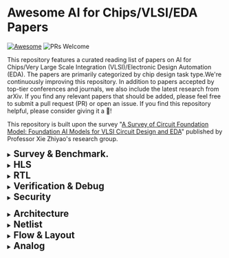 # Awesome AI for Chips/VLSI/EDA Papers

[![Awesome](https://awesome.re/badge.svg)](https://awesome.re) 
![PRs Welcome](https://img.shields.io/badge/PRs-Welcome-green) 

This repository features a curated reading list of papers on AI for Chips/Very Large Scale Integration (VLSI)/Electronic Design Automation (EDA). The papers are primarily categorized by chip design task type.We're continuously improving this repository. In addition to papers accepted by top-tier conferences and journals, we also include the latest research from arXiv.
If you find any relevant papers that should be added, please feel free to submit a pull request (PR) or open an issue.
If you find this repository helpful, please consider giving it a 🌟!

This repository is built upon the survey "[A Survey of Circuit Foundation Model: Foundation AI Models for VLSI Circuit Design and EDA](https://arxiv.org/pdf/2504.03711)" published by Professor Xie Zhiyao's research group.

<details><summary><h2 style="display: inline;">Survey & Benchmark.</h2></summary>

Date|Method|Type|Conference|Paper Title and Paper Interpretation (In Chinese)|Code
-----|----|-----|-----|-----|-----
2023-10|[LLM4SS](https://ieeexplore.ieee.org/stamp/stamp.jsp?arnumber=10596266)|![suervey](https://img.shields.io/badge/-suervey-brightgreen) |Access|LLM for SoC Security: A Paradigm Shift|
2023-12-28|[Llm4eda](https://arxiv.org/pdf/2401.12224)|![suervey](https://img.shields.io/badge/-suervey-brightgreen) |arXiv|Llm4eda: Emerging progress in large language models for electronic design automation|[paper list](https://github.com/Thinklab-SJTU/Awesome-LLM4EDA)
2024-03|[LCM](https://link.springer.com/content/pdf/10.1007/s11432-024-4155-7.pdf)|![suervey](https://img.shields.io/badge/-suervey-brightgreen) |SCIS 2024|Large circuit models: opportunities and challenges.|
2024-05|[LFCD]()|![suervey](https://img.shields.io/badge/-suervey-brightgreen) |ISVLSI 2024|Llms and the future of chip design: Unveiling security risks and building trust|
2024-06|[llm-guided](https://dl.acm.org/doi/abs/10.1145/3649476.3660393)|![suervey](https://img.shields.io/badge/-suervey-brightgreen) |GLSVLSI 2024|Navigating soc security landscape on llm-guided paths|
2024-10-24|[Llm-aided](https://arxiv.org/pdf/2410.18582)|![suervey](https://img.shields.io/badge/-suervey-brightgreen) |arXiv|Llm-aided efficient hardware design automation|
2024-12|[HdvLlm](https://www.proquest.com/openview/2b7fbab1fe9882dce439c2d611ad0285/1?pq-origsite=gscholar&cbl=2032404)|![suervey](https://img.shields.io/badge/-suervey-brightgreen) |Electronics 2025|Hardware design and verification with large language models: A scoping review, challenges, and open issues|
2025-01|[LLM4EDA](https://dl.acm.org/doi/pdf/10.1145/3715324)|![suervey](https://img.shields.io/badge/-suervey-brightgreen) |TODAES 2025|A survey of research in large language models for electronic design automation|
2025-03|[🌟FoundationAI](https://arxiv.org/pdf/2504.03711)|![suervey](https://img.shields.io/badge/-suervey-brightgreen) |arXiv|A Survey of Circuit Foundation Model: Foundation AI Models for VLSI Circuit Design and EDA|
2025-08|[LLMsEDA](https://arxiv.org/abs/2508.20030)|![suervey](https://img.shields.io/badge/-suervey-brightgreen) |arXiv|Large Language Models (LLMs) for Electronic Design Automation (EDA)|

</details>

<details><summary><h2 style="display: inline;">HLS</h2></summary>

Date|Method|Conference|Paper Title and Paper Interpretation (In Chinese)|Code
-----|----|-----|-----|-----
2023-10-28|[HARP](https://par.nsf.gov/servlets/purl/10539416)|ICCAD 2023|Robust GNN-based Representation Learning for HLS|
 2024-5-25  | [Synthai](https://arxiv.org/pdf/2405.16072?)                 | arXiv        | Synthai: A multi agent generative ai framework for automated modular hls design generation. |
2024-6-13|[ProgSG](https://dl.acm.org/doi/pdf/10.1145/3670474.3685952)|MLCAD 2024|Cross-modality program representation learning for electronic design automation with high-level synthesis.|
 2024-08-13 | [Hlspilot](https://dl.acm.org/doi/pdf/10.1145/3676536.3676781) | ICCAD 2024   | Hlspilot: Llm-based high-level synthesis                     |
 2024-8-19  | [LLMs4HLS](https://dl.acm.org/doi/pdf/10.1145/3676536.3699507) | ICCAD 2024   | Are llms any good for high-level synthesis?                  |
 2024-11-29 | [C2hlsc](https://dl.acm.org/doi/pdf/10.1145/3734524)         | TODAES 2024  | C2hlsc: Leveraging large language models to bridge the software-tohardware design gap |
2025-2-19|[LLM-assisted-HLS](https://dl.acm.org/doi/pdf/10.1145/3658617.3697616)|ASP-DAC 2025|Exploring code language models for automated hls-based hardware generation: Benchmark, infrastructure and analysis|
2025-7-1|[ChatHLS](https://arxiv.org/pdf/2507.00642)|arXiv|ChatHLS: Towards Systematic Design Automation and Optimization for High-Level Synthesis|

</details>

<details><summary><h2 style="display: inline;">RTL</h2></summary>

Date|Method|Type|Conference|Paper Title and Paper Interpretation (In Chinese)|Code
-----|----|-----|-----|-----|-----
2020-8-27|[Dave](https://dl.acm.org/doi/pdf/10.1145/3380446.3430634)||MLCAD 2020|Dave: Deriving automatically verilog from english|
2021-10-10|[Design2Vec](https://proceedings.neurips.cc/paper/2021/file/c5aa65949d20f6b20e1a922c13d974e7-Paper.pdf)||NeurIPS 2021|Learning semantic representations to verify hardware designs|
2022-12-13|[VGen](https://arxiv.org/pdf/2212.11140)🔥||DATE 2023|Benchmarking large language models for automated verilog rtl code generation|[VGen](https://github.com/shailja-thakur/VGen)
2023-2-17|[](https://eprint.iacr.org/2023/212.pdf)|||Generating secure hardware using chatgpt resistant to cwes|
2023-5-22|[Chip-chat](https://arxiv.org/pdf/2305.13243)🔥||MLCAD 2023|Chip-chat: Challenges and opportunities in conversational hardware design|[ChipChatData](https://github.com/MJoergen/ChipChatData)
2023-5-23|[Chipgpt](https://arxiv.org/pdf/2305.14019)🔥||arXiv|Chipgpt: How far are we from natural language hardware design|
2023-7-28|[Verigen](https://dl.acm.org/doi/pdf/10.1145/3643681)🔥||TODAES 2024|Verigen: A large language model for verilog code generation|
2023-9-14|[Verilogeval](https://arxiv.org/pdf/2309.07544)🔥||ICCAD 2023|Verilogeval: Evaluating large language models for verilog code generation|[verilog-eval](https://github.com/NVlabs/verilog-eval)
2023-9-19|[GPT4AIGChip](https://arxiv.org/pdf/2309.10730)🔥||ICCAD 2023|GPT4AIGChip: Towards next-generation AI accelerator design automation via large language models.|
2023-10-31|[ChipNeMo](https://arxiv.org/pdf/2311.00176)🔥||arXiv|ChipNeMo: Domain-Adapted LLMs for Chip Design|
2023-11-8|[Autochip](https://arxiv.org/pdf/2311.04887)🔥||arXiv|Autochip: Automating hdl generation using llm feedback|[AutoChip](https://github.com/shailja-thakur/AutoChip)
2023-12-8|SNS v2||MICRO 2023|Fast, robust and transferable prediction for hardware logic synthesis|
2023-12-14|[Rtlcoder](https://arxiv.org/pdf/2312.08617)||TCAD 2024|Rtlcoder: Fully open-source and efficient llm-assisted rtl code generation technique|[RTL-Coder](https://github.com/hkustzhiyao/RTL-Coder)
2024-1-12|[AttenSink](https://arxiv.org/pdf/2401.08683)||arxiv|Zero-shot rtl code generation with attention sink augmented large language models|
2024-2-5|[MCTS](https://arxiv.org/pdf/2402.03289)||arxiv|Make every move count: Llm-based high-quality rtl code generation using mcts|
2024-2-23|[Betterv](https://arxiv.org/pdf/2402.03375)||ICML 2024|Betterv: Controlled verilog generation with discriminative guidance|
2024-3-11|[En2asic](https://arxiv.org/pdf/2403.07039?)||arxiv|From english to asic: Hardware implementation with large language model|
2024-3-17|[chipgptft](https://dl.acm.org/doi/pdf/10.1145/3649329.3657356)||DAC 2024|Data is all you need: Finetuning llms for chip design via an automated design-data augmentation framework|[chipgptft](https://github.com/aichipdesign/chipgptft)
2024-4-12|[Creativeval](https://arxiv.org/pdf/2404.08806)||LAD 2024|Creativeval: Evaluating creativity of llm-based hardware code generation|[CreativEval](https://github.com/matthewdelorenzo/CreativEval/)
2024-5-27|[Rtl-repo](https://arxiv.org/pdf/2405.17378?)||LAD 2024|Rtl-repo: A benchmark for evaluating llms on large-scale rtl design projects|[code](https://github.com/AUCOHL/RTL-Repo)
2024-6-6|[Vhdl-eval](https://arxiv.org/pdf/2406.04379?)||LAD 2024|Vhdl-eval: A framework for evaluating large language models in vhdl code generation|
2024-7-2|[Mg-verilog](https://arxiv.org/pdf/2407.01910?)||LAD 2024|Mg-verilog: Multi-grained dataset towards enhanced llm-assisted verilog generation|[code](https://github.com/GATECH-EIC/mg-verilog)
2024-7-4|[CBA](https://arxiv.org/pdf/2407.18326)||arxiv|Classification-based automatic hdl code generation using llms|
2024-7-11|[chipgptv](https://dl.acm.org/doi/pdf/10.1145/3676536.3676679)||ICCAD 2024|Natural language is not enough: Benchmarking multi-modal generative ai for verilog generation|[code](https://github.com/aichipdesign/chipgptv)
2024-7-15|[Codev](https://arxiv.org/pdf/2407.10424)||arxiv|Codev: Empowering llms for verilog generation through multi-level summarization|[CodeV](https://github.com/IPRC-DIP/CodeV)
2024-7-21|[VeriSeek](https://arxiv.org/pdf/2407.18271)||arxiv|Large Language Model for Verilog Generation with Code-Structure-Guided Reinforcement Learning|
2024-7-23|[Origen](https://arxiv.org/pdf/2407.16237?)||ICCAD 2024|Origen: Enhancing rtl code generation with code-to-code augmentation and self-reflection|[OriGen](https://github.com/pku-liang/OriGen)
2024-7-23|[Hp4lcd](https://arxiv.org/pdf/2407.18276?)||MLCAD 2024|Rome was not built in a single step: Hierarchical prompting for llm-based chip design|
2024-7-24|[Autovcoder](https://arxiv.org/pdf/2407.18333?)||ICCD 2024|Autovcoder: A systematic framework for automated verilog code generation using llms|[AutoVCoder](https://github.com/sjtu-zhao-lab/AutoVCoder)
2024-8-15|[Verilogcoder](https://arxiv.org/pdf/2408.08927)||AAAI 2025|Verilogcoder: Autonomous verilog coding agents with graph-based planning and abstract syntax tree (ast)-based waveform tracing tool|[VerilogCoder](https://github.com/NVlabs/VerilogCoder)
2024-8-20|[ReVerilogeval](https://arxiv.org/pdf/2408.11053v1)||arxiv|Revisiting verilogeval: Newer llms, in-context learning, and specification-to-rtl tasks|
2024-9-9|[CoDes](https://dl.acm.org/doi/pdf/10.1145/3670474.3685966)||MLCAD 2024|Chain-of-descriptions: Improving code llms for vhdl code generation and summarization|
2024-9-19|[Craftrtl](https://arxiv.org/pdf/2409.12993?)||ICLR 2025|Craftrtl: High-quality synthetic data generation for verilog code models with correct-by-construction non-textual representations and targeted code repair|[craftrtl](https://github.com/nvlabs/craftrtl)
2024-11-21|[AIVRIL2](https://arxiv.org/pdf/2412.04485)||DATE 2024|Eda-aware rtl generation with large language models|
2024-11-25|[Opl4gpt](https://eprint.iacr.org/2024/1905.pdf)||ASP-DAC 2025|Opl4gpt: An application space exploration of optimal programming language for hardware design by llm|
2024-12-10|[Mage](https://arxiv.org/pdf/2412.07822)||arxiv|Mage: A multi-agent engine for automated rtl code generation|[MAGE](https://github.com/stable-lab/MAGE)
2025-1-6|[Rtlsquad](https://arxiv.org/pdf/2501.05470?)||arxiv|Rtlsquad: Multi-agent based interpretable rtl design|
2025-2-15|[Lintllm](https://arxiv.org/pdf/2502.10815)||arxiv|Lintllm: An open-source verilog linting framework based on large language models|
2025-2-20|[Deeprtl](https://arxiv.org/pdf/2502.15832?)||ICLR 2025|Deeprtl: Bridging verilog understanding and generation with a unified representation model|
2025-3-4|[CircuitEncoder](https://zhiyaoxie.com/files/ASPDAC25_CircuitEncoder.pdf)||ASP-DAC 2025|A self-supervised, pre-trained, and cross-stage-aligned circuit encoder provides a foundation for various design tasks|
2025-03-18|[VFlow](https://arxiv.org/pdf/2504.03723)||arxiv|VFlow: Discovering Optimal Agentic Workflows for Verilog Generation|
2025-3-19|[Openllm-rtl](https://arxiv.org/pdf/2503.15112)||ICCAD 2024|Openllm-rtl: Open dataset and benchmark for llm-aided design rtl generation|
2025-03-27|[RocketPPA](https://arxiv.org/pdf/2503.21971)||arxiv|RocketPPA: Code-Level Power, Performance, and Area Prediction via LLM and Mixture of Experts|
2025-03-30|[HDLCORE](https://arxiv.org/pdf/2503.16528)||arxiv|HDLCORE: A TRAINING-FREE FRAMEWORK FOR MIT-IGATING HALLUCINATIONS IN LLM-GENERATED HDL|
2025-5-4|[Circuitfusion](https://arxiv.org/pdf/2505.02168)||ICLR 2025|Circuitfusion: multimodal circuit representation learning for agile chip design|[CircuitFusion](https://github.com/hkust-zhiyao/CircuitFusion)
|[OpenRTLSet:](https://ieeexplore.ieee.org/abstract/document/11106163/)|||OpenRTLSet: A Fully Open-Source Dataset for Large Language Model-based Verilog Module Design|
|[EvoVerilog](https://arxiv.org/abs/2508.13156)||arxiv|EvoVerilog: Large Langugage Model Assisted Evolution of Verilog Code|
|[Spec2Doc2RTL](https://ieeexplore.ieee.org/abstract/document/11101140)||ISEDA|Spec2Doc2RTL: RTL Generation from Specification with Natural Language Representation|

</details>

<details><summary><h2 style="display: inline;">Verification & Debug</h2></summary>

Date|Method|Conference|Paper Title and Paper Interpretation (In Chinese)|Code
-----|----|-----|-----|-----
2023-06-03|[NL2SVA](https://openreview.net/pdf?id=FKH8qCuM44)|DAV 2023|Towards improving verification productivity with circuitaware translation of natural language to systemverilog assertions|
2023-09-18|[AutoSVA2](https://arxiv.org/pdf/2309.09437)|arxiv|Using LLMs to facilitate formal verification of RTL|
2023-10-06|[LLM4DV](https://arxiv.org/pdf/2310.04535)|FCCM 2025|Llm4dv: Using large language models for hardware test stimuli generation.|[ml4dv](https://github.com/ZixiBenZhang/ml4dv)
2023-11-28|[RTLFixer](https://arxiv.org/pdf/2311.16543)🔥|DAC 2024|Rtlfixer: Automatically fixing rtl syntax errors with large language models|[RTLFixer](https://github.com/NVlabs/RTLFixer)
2024-01-31|[ChIRAAG](https://arxiv.org/pdf/2402.00093)|ISVLSI 2024|Chiraag: Chatgpt informed rapid and automated assertion generation.|[ChIRAAG](https://github.com/karthikmaddala/ChIRAAG)
2024-02-01|[AssertLLM](https://arxiv.org/pdf/2402.00386)|ASP-DAC 2025|AssertLLM: Generating and evaluating hardware verification assertions from design specifications via multi-LLMs.|[AssertLLM](https://github.com/hkust-zhiyao/AssertLLM)
2024-03-18|[HDLDebugger](https://dl.acm.org/doi/pdf/10.1145/3735638)|TODAES 2024|Hdldebugger: Streamlining hdl debugging with large language models|
2024-05-10| [MEIC](https://arxiv.org/pdf/2405.06840)                     | ICCAD 2024   | Meic: Re-thinking rtl debug automation using llms            |
2024-05-31|[VeriAssist](https://arxiv.org/pdf/2406.00115)|arxiv|Towards llm-powered verilog rtl assistant: Self-verification and self-correction|
2024-06-03|[VerilogReader](https://arxiv.org/pdf/2406.04373?)|LAD 2024|Verilogreader: Llm-aided hardware test generation|
2024-06-10||DATE 2024|Llm-based processor verification: A case study for neuronnorphic processor.|
2024-06-24|[Latg](https://arxiv.org/pdf/2406.17132)|arxiv|Llm-aided testbench generation and bug detection for finite-state machines.|
2024-06-26|[AssertionBench](https://arxiv.org/pdf/2406.18627)|arxiv|Assertionbench: A benchmark to evaluate large-language models for assertion generation|
2024-8-15| [Verilogcoder](https://arxiv.org/pdf/2408.08927)             | AAAI 2025    | Verilogcoder: Autonomous verilog coding agents with graph-based planning and abstract syntax tree (ast)-based waveform tracing tool | [VerilogCoder](https://github.com/NVlabs/VerilogCoder) 
 2024-10-01 | [llmrag](https://agra.informatik.uni-bremen.de/doc/konf/LAD2024_KQ.pdf) | LAD 2025     | From bugs to fixes: Hdl bug identification and patching using llms and rag |
2024-10-15|[FVEval](https://arxiv.org/pdf/2410.23299)|DATE 2025|Fveval: Understanding language model capabilities in formal verification of digital hardware|[FVEval](https://github.com/NVlabs/FVEval)
2024-11-25|[UVLLM](https://arxiv.org/pdf/2411.16238)|arxiv|Uvllm: An automated universal rtl verification framework using llms.|
2024-05-29||VTS 2024|Domain-adapted llms for vlsi design and verification: A case study on formal verification|
2025-06-13|[PRO-V](https://arxiv.org/pdf/2506.12200)||PRO-V: An Efficient Program Generation Multi-Agent System for Automatic RTL Verification|



</details>

<details><summary><h2 style="display: inline;">Security</h2></summary>

Date|Method|Conference|Paper Title and Paper Interpretation (In Chinese)|Code
-----|----|-----|-----|-----
2021-12-03|[EZSVR](https://arxiv.org/pdf/2112.02125)🔥|SP 2023|Examining zero-shot vulnerability repair with large language models|
2023-02||TIFS 2024|On hardware security bug code fixes by prompting large language models|
2023-06-24|[SAbyLLM](https://arxiv.org/pdf/2306.14027)|TIFS 2024|(security) assertions by large language models|
2023-08-14|[DIVAS](https://arxiv.org/pdf/2308.06932)|arxiv|Divas: An llm-based end-to-end framework for soc security analysis and policy-based protection|
2023-08-21|[NSPG](https://arxiv.org/pdf/2308.11042)|arxiv|Unlocking hardware security assurance: The potential of llms|
2023-10-10|[SCAR](https://arxiv.org/pdf/2310.06257)|TVLSI 2024|Scar: Power side-channel analysis at rtl level|
2023-11-26|Netlist Whisperer|ASHES 2023|Netlist whisperer: Ai and nlp fight circuit leakage!|
2024-05|[SecRT-LLM](https://www.researchgate.net/profile/Dipayan-Saha/publication/381234667_Empowering_Hardware_Security_with_LLM_The_Development_of_a_Vulnerable_Hardware_Database/links/675936c2138b414414d56fcb/Empowering-Hardware-Security-with-LLM-The-Development-of-a-Vulnerable-Hardware-Database.pdf)|HOST 2024|Empowering hardware security with llm: The development of a vulnerable hardware database|
2024-05|[Self-HWDebug](https://arxiv.org/pdf/2405.12347)|ISVLSI 2024|Self-hwdebug: Automation of llm self-instructing for hardware security verification|
 2024-10-01 | [llmrag](https://agra.informatik.uni-bremen.de/doc/konf/LAD2024_KQ.pdf) | LAD 2025    | From bugs to fixes: Hdl bug identification and patching using llms and rag |

​	</details>

<details><summary><h2 style="display: inline;">Architecture</h2></summary>

Date|Method|Conference|Paper Title and Paper Interpretation (In Chinese)|Code
-----|----|-----|-----|-----
2023-06-12|[LCDA](https://arxiv.org/pdf/2306.06923)|arxiv|On the viability of using LLMs for SW/HW co-design: An example in designing CiM DNN accelerators.|
2023-07-17|[QGAS](https://arxiv.org/pdf/2307.08191)|arxiv|Unleashing the potential of LLMs for quantum computing: A study in quantum architecture design|
2023-9-19|[GPT4AIGChip](https://arxiv.org/pdf/2309.10730)🔥|ICCAD 2023|GPT4AIGChip: Towards next-generation AI accelerator design automation via large language models.|
2024-1-24|[SpecLLM](https://arxiv.org/pdf/2401.13266)|arxiv|SpecLLM: Exploring generation and review of vlsi design specification with large language model.|

</details>

<details><summary><h2 style="display: inline;">Netlist</h2></summary>

Date|Method|Conference|Paper Title and Paper Interpretation (In Chinese)|Code
-----|----|-----|-----|-----
2021-11-26| [DeepGate](https://arxiv.org/pdf/2111.14616) | DAC 2022     |DeepGate: Learning neural representations of logic gates|
2023-02-27| [Deepseq](https://arxiv.org/pdf/2302.13608) | DATE         |Deepseq: Deep sequential circuit learning. In Design, Automation and Test in Europe Conference and Exhibition|
2023-03-14| [Gamora](https://arxiv.org/pdf/2303.08256) | DAC 2023     |Gamora: Graph learning based symbolic reasoning for large-scale boolean networks|
2023-05-25| [DeepGate2](https://arxiv.org/pdf/2305.16373) | ICCAD 2023   |DeepGate2: Functionality-aware circuit representation learning|
2022-8-23| [Fgnn](https://www.cse.cuhk.edu.hk/~byu/papers/C142-DAC2022-GCL.pdf) | DAC 2022     |Functionality matters in netlist representation learning|
2024-03-02| [Less is more](https://arxiv.org/pdf/2403.01317) |DAC 2024|Less is more: Hop-wise graph attention for scalable and generalizable learning on circuits|
2024-11-01| [Deepseq2](https://dl.acm.org/doi/pdf/10.1145/3658617.3697594) | ASP-DAC 2025 |Deepseq2: Enhanced sequential circuit learning with disentangled representations|
2025-01-01| [Fgnn2](https://www.cse.cuhk.edu.hk/~byu/papers/J119-TCAD2025-FGNN2.pdf) | TCAD 2024    |Fgnn2: A powerful pre-training framework for learning the logic functionality of circuits|
2025-01-23| [Deepgate4](https://arxiv.org/pdf/2502.01681?) | ICLR 2025    |Deepgate4: Efficient and effective representation learning for circuit design at scale|
2025-2-5| [Deepcell](https://arxiv.org/pdf/2502.06816) | arxiv        |Deepcell: Multiview representation learning for post-mapping netlists|
2025-2-18| [MGVGA](https://arxiv.org/pdf/2502.12732) | ICLR 2025    | Circuit representation learning with masked gatemodeling and verilog-aigalignment |
2025-3-4| [CircuitEncoder](https://zhiyaoxie.com/files/ASPDAC25_CircuitEncoder.pdf) |ASP-DAC 2025|A self-supervised, pre-trained, and cross-stage-aligned circuit encoder provides a foundation for various design tasks|
2025-04-09| [Polargate](https://www.cse.cuhk.edu.hk/~byu/papers/C233-ICCAD2024-PolarGate.pdf) | ICCAD 2024   |Polargate: Breaking the functionality representation bottleneck of and-inverter graph neural network|
2025-04-12| [Nettag](https://arxiv.org/pdf/2504.09260) | DAC 2025     | Nettag: A multimodal rtl-and-layoutaligned netlist foundation model via text-attributed graph |
 2025-04-12 |[NetTAG](https://arxiv.org/pdf/2504.09260)|arxiv|NetTAG: A Multimodal RTL-and-Layout-Aligned Netlist Foundation Model via Text-Attributed Graph|
 2025-04-13 |[GenEDA](https://arxiv.org/pdf/2504.09485?)|arxiv|GenEDA: Unleashing Generative Reasoning on Netlist via Multimodal Encoder-Decoder Aligned Foundation Model|
||||

</details>

<details><summary><h2 style="display: inline;">Flow & Layout</h2></summary>

Date|Method|Conference|Paper Title and Paper Interpretation (In Chinese)|Code
-----|----|-----|-----|-----
2023-08| [ChatEDA](https://arxiv.org/pdf/2308.10204)            | MLCAD 2023 | Chateda: A large language model powered autonomous agent for eda | [ChatEDAv1](https://github.com/wuhy68/ChatEDAv1) 
 2024-07    | RAG-[EDA](https://arxiv.org/pdf/2407.15353)                  | ICCAD 2024 | Customized retrieval augmented generation and benchmarking for eda tool documentation qa | [RAG-EDA](https://github.com/lesliepy99/RAG-EDA) 
 2024-12    | [ChipAlign](https://arxiv.org/pdf/2412.19819?)         | arxiv | Chipalign: Instruction alignment in large language models for chip design via geodesic interpolation |
 2024-05-24 | [LLM4Scldof](https://arxiv.org/pdf/2406.06549?)              | LAD 2024   | Large language model (llm) for standard cell layout design optimization |
 2024-07-15 | [FabGPT](https://arxiv.org/pdf/2407.10810?)                  | ICCAD 2024 | Fabgpt: An efficient large multimodal model for complex wafer defect knowledge queries |
 2024-08-24 | two-[stage](https://ojs.aaai.org/index.php/AAAI/article/view/34479) | AAAI 2024  | Intelligent opc engineer assistant for semiconductor manufacturing |
 2024-11-28 | DRC-[Coder](https://dl.acm.org/doi/pdf/10.1145/3698364.3705347) | arxiv      | Drc-coder: Automated drc checker code generation using llm autonomous agent |

</details>

<details><summary><h2 style="display: inline;">Analog</h2></summary>

Date|Method|Conference|Paper Title and Paper Interpretation (In Chinese)|Code
-----|----|-----|-----|-----
2023-12|[LADAC](https://www.techrxiv.org/doi/full/10.36227/techrxiv.170473941.10097233)||Ladac: Large language model-driven auto-designer for analog circuits|
2024-05|[AnalogCoder](https://ojs.aaai.org/index.php/AAAI/article/view/32016)|AAAI 2025|Analogcoder: Analog circuit design via training-free code generation|[AnalogCoder](https://github.com/anonyanalog/AnalogCoder)
2024-05|FLAG|ISCAS 2024|Flag: Formula-llm-based auto-generator for baseband hardware|
2024-04-09|[ADO-LLM](https://dl.acm.org/doi/pdf/10.1145/3676536.3676816)|ISCAS 2024|Ado-llm: Analog design bayesian optimization with in-context learning of large language models|
2024-07|[LaMAGIC](https://arxiv.org/pdf/2407.18269?)||Lamagic: Language-model-based topology generation for analog integrated circuits|
2024-11|Artisan|DAC 2024|Artisan: Automated operational amplifier design via domain-specific large language model|
2024-11-19|[LEDRO](https://arxiv.org/pdf/2411.12930)||Ledro: Llm-enhanced design space reduction and optimization for analog circuits|
2024-12-17|[AnalogXpert](https://arxiv.org/abs/2412.19824)||Analogxpert: Automating analog topology synthesis by incorporating circuit design expertise into large language models|
2025-02-28|[AnalogGenie](https://arxiv.org/pdf/2503.00205)|ICLR 2025|Analoggenie: A generative engine for automatic discovery of analog circuit topologies|[AnalogGenie](https://github.com/xz-group/AnalogGenie)

</details>



